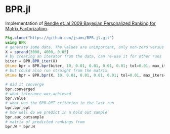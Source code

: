 # BPR.jl
Implementation of [Rendle et. al 2009 Bayesian Personalized Ranking for Matrix
Factorization](https://dl.acm.org/citation.cfm?id=1795167).

```julia
Pkg.clone("https://github.com/jsams/BPR.jl.git")
using BPR
# generate some data. The values are unimportant, only non-zero versus > 0
X = sprand(3000, 4000, 0.05)
# by creating an iterator from the data, can re-use it for other runs
biter = BPR.BPR_iter(X)
@time bpr = BPR.bpr(biter, 10, 0.01, 0.01, 0.01, 0.01; tol=0.01, max_iters=10)
# but could also run straight from the matrix
@time bpr = BPR.bpr(X, 10, 0.01, 0.01, 0.01, 0.01; tol=0.01, max_iters=10)

# did it converge
bpr.converged
# what tolerance was achieved
bpr.value
# what was the BPR-OPT criterion in the last run
bpr.bpr_opt
# how well do we predict in a hold out sample
bpr.auc_outsample 
# matrix of predicted rankings from
bpr.W * bpr.H
```
